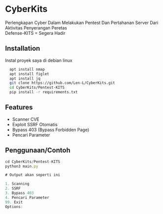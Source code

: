 # CyberKits
Perlengkapan Cyber Dalam Melakukan Pentest Dan Pertahanan Server Dari Aktivitas Penyerangan Peretas<br>
Defense-KITS = Segera Hadir
<br>
## Installation
Instal proyek saya di debian linux
```bash
  apt install nmap 
  apt install figlet
  apt install jq
  git clone https://github.com/Len-L/CyberKits.git
  cd CyberKits/Pentest-KITS 
  pip install -r requirements.txt
```    
## Features
- Scanner CVE
- Exploit SSRF Otomatis
- Bypass 403 (Bypass Forbidden Page)
- Pencari Parameter
## Penggunaan/Contoh
```javascript
cd CyberKits/Pentest-KITS
python3 main.py

# Output akan seperti ini

1. Scanning
2. SSRF
3. Bypass 403
4. Pencari Parameter
99. Exit
Options:
```

